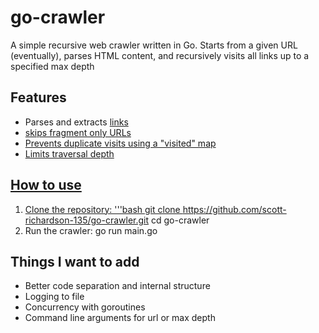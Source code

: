 # go-crawler
A simple recursive web crawler written in Go. Starts from a given URL (eventually), parses HTML content, and recursively visits all links up to a specified max depth

## Features
- Parses and extracts <a href=""> links
- skips fragment only URLs
- Prevents duplicate visits using a "visited" map
- Limits traversal depth

## How to use
1. Clone the repository:
   '''bash
   git clone https://github.com/scott-richardson-135/go-crawler.git
   cd go-crawler
2. Run the crawler:
   go run main.go

## Things I want to add
- Better code separation and internal structure
- Logging to file
- Concurrency with goroutines
- Command line arguments for url or max depth

